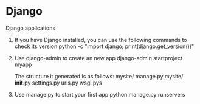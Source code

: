 Django
======

Django applications

1. If you have Django installed, you can use the following commands to check its version
  python -c "import django; print(django.get_version())"

2. Use django-admin to create an new app
  django-admin startproject myapp

   The structure it generated is as follows:
      mysite/
          manage.py
          mysite/
            __init__.py
            settings.py
            urls.py
            wsgi.pys

3. Use manage.py to start your first app
  python manage.py runservers